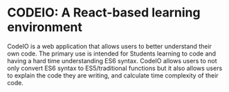 # CODEIO: A React-based learning environment

CodeIO is a web application that allows users to better understand their own code. The primary use is intended for Students learning to code and having a hard time understanding ES6 syntax. CodeIO allows users to not only convert ES6 syntax to ES5/traditional functions but it also allows users to explain the code they are writing, and calculate time complexity of their code.
